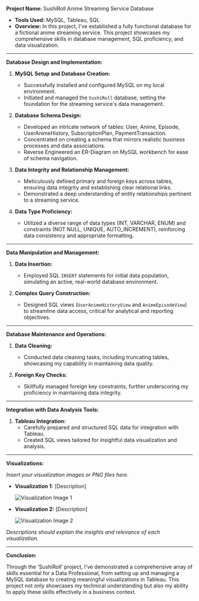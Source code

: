 **Project Name:** SushiRoll Anime Streaming Service Database
- **Tools Used:** MySQL, Tableau, SQL
- **Overview:** In this project, I've established a fully functional database for a fictional anime streaming service. This project showcases my comprehensive skills in database management, SQL proficiency, and data visualization.

---

**Database Design and Implementation:**

1. **MySQL Setup and Database Creation:**
   - Successfully installed and configured MySQL on my local environment.
   - Initiated and managed the `SushiRoll` database, setting the foundation for the streaming service's data management.

2. **Database Schema Design:**
   - Developed an intricate network of tables: User, Anime, Episode, UserAnimeHistory, SubscriptionPlan, PaymentTransaction.
   - Concentrated on creating a schema that mirrors realistic business processes and data associations.
   - Reverse Engineered an ER-Diagram on MySQL workbench for ease of schema navigation.


3. **Data Integrity and Relationship Management:**
   - Meticulously defined primary and foreign keys across tables, ensuring data integrity and establishing clear relational links.
   - Demonstrated a deep understanding of entity relationships pertinent to a streaming service.

4. **Data Type Proficiency:**
   - Utilized a diverse range of data types (INT, VARCHAR, ENUM) and constraints (NOT NULL, UNIQUE, AUTO_INCREMENT), reinforcing data consistency and appropriate formatting.

---

**Data Manipulation and Management:**

1. **Data Insertion:**
   - Employed SQL `INSERT` statements for initial data population, simulating an active, real-world database environment.

2. **Complex Query Construction:**
   - Designed SQL views (`UserAnimeHistoryView` and `AnimeEpisodeView`) to streamline data access, critical for analytical and reporting objectives.

---

**Database Maintenance and Operations:**

1. **Data Cleaning:**
   - Conducted data cleaning tasks, including truncating tables, showcasing my capability in maintaining data quality.

2. **Foreign Key Checks:**
   - Skillfully managed foreign key constraints, further underscoring my proficiency in maintaining data integrity.

---

**Integration with Data Analysis Tools:**

1. **Tableau Integration:**
   - Carefully prepared and structured SQL data for integration with Tableau.
   - Created SQL views tailored for insightful data visualization and analysis.

---

**Visualizations:**

*Insert your visualization images or PNG files here.*

- **Visualization 1:** [Description]
 
  ![Visualization Image 1](path-to-your-image-1.png)

- **Visualization 2:** [Description]
 
  ![Visualization Image 2](path-to-your-image-2.png)

*Descriptions should explain the insights and relevance of each visualization.*

---

**Conclusion:**

Through the ‘SushiRoll’ project, I've demonstrated a comprehensive array of skills essential for a Data Professional, from setting up and managing a MySQL database to creating meaningful visualizations in Tableau. This project not only showcases my technical understanding but also my ability to apply these skills effectively in a business context.
